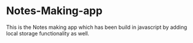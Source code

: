 # Notes-Making-app
This is the Notes making app which has been build in javascript by adding local storage functionality as well.

